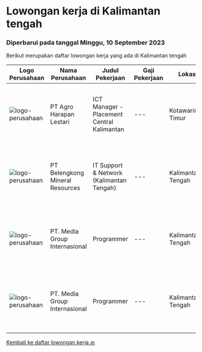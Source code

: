 
  # Lowongan kerja di Kalimantan tengah

  ### Diperbarui pada tanggal Minggu, 10 September 2023

  Berikut merupakan daftar lowongan kerja yang ada di Kalimantan tengah

  |Logo Perusahaan | Nama Perusahaan | Judul Pekerjaan | Gaji Pekerjaan | Lokasi | Deskripsi | Tanggal diunggah | Pranala |
  | -------------- | --------------- | --------------- | --------- | --------- | -------------- | ------- | ----------- |
  |![logo-perusahaan](https://image-service-cdn.seek.com.au/cf504cf0fd63cff79d8947c0ec301d1bfb683f57/ee4dce1061f3f616224767ad58cb2fc751b8d2dc)|PT Agro Harapan Lestari|ICT Manager - Placement Central Kalimantan|---|Kotawaringin Timur|Job Description Lead ICT division operational planning and projects, organize and negotiate the allocation of IT resources. Develop, implement, and...|Kamis, 31 Agustus 2023|https://www.jobstreet.co.id/id/job/ict-manager-placement-central-kalimantan-4453932?token=0~94eca636-8922-4193-b2ee-7814723847aa&sectionRank=1&jobId=jobstreet-id-job-4453932|
|![logo-perusahaan](https://image-service-cdn.seek.com.au/aea2830a6a5ef7b23f5773b025191983b5991cc9/ee4dce1061f3f616224767ad58cb2fc751b8d2dc)|PT Belengkong Mineral Resources|IT Support & Network (Kalimantan Tengah)|---|Kalimantan Tengah|Kualifikasi: Pendidikan minimal S1 Teknik Komputer/Sistem Informasi/Teknik Informatika Usia maksimal 30 tahun Pengalaman minimal 2 tahun untuk posisi...|Rabu, 23 Agustus 2023|https://www.jobstreet.co.id/id/job/it-support-network-kalimantan-tengah-4445400?token=0~94eca636-8922-4193-b2ee-7814723847aa&sectionRank=2&jobId=jobstreet-id-job-4445400|
|![logo-perusahaan](https://i.ibb.co/sqvTCh9/112815900-stock-vector-no-image-available-icon-flat-vector.webp)|PT. Media Group Internasional|Programmer|---|Kalimantan Tengah|Domisili Palangkaraya, Kalimantan Tengah*Kualifikasi:*1. *Pendidikan:*  S1 Teknik Informatika atau bidang terkait (bisa sambil kuliah)2. *Pengalaman:*...|Sabtu, 12 Agustus 2023|https://www.jobstreet.co.id/id/job/programmer-1036662405?token=0~94eca636-8922-4193-b2ee-7814723847aa&sectionRank=3&jobId=jobstreet-id-job-1036662405|
|![logo-perusahaan](https://i.ibb.co/sqvTCh9/112815900-stock-vector-no-image-available-icon-flat-vector.webp)|PT. Media Group Internasional|Programmer|---|Kalimantan Tengah|*Kualifikasi:*1. *Pendidikan:*  S1 Teknik Informatika atau bidang terkait (bisa sambil kuliah)2. *Pengalaman:* Minimal 1 tahun pengalaman dalam...|Jumat, 11 Agustus 2023|https://www.jobstreet.co.id/id/job/programmer-1036660128?token=0~94eca636-8922-4193-b2ee-7814723847aa&sectionRank=4&jobId=jobstreet-id-job-1036660128|


  [Kembali ke daftar lowongan kerja 🔙](../README.md#daftar-lowongan-kerja)
  